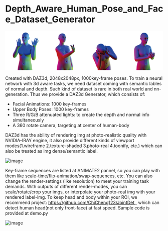 # Depth_Aware_Human_Pose_and_Face_Dataset_Generator

![image](https://github.com/AI796/Depth_Aware_Human_Pose_and_Face_Dataset_Generator/blob/main/img/sample-03.jpg)

Created with DAZ3d, 2048x2048px, 1000key-frame poses.
To train a neural network with 3d aware tasks, we need dataset coming with semantic lables of normal and depth. Such kind of dataset is rare in both real world and nn-generation.
Thus we provide a DAZ3d Generator, which consists of:
- Facial Animations: 1000 key-frames
- Upper Body Poses: 1000 key-frames
- Three R/G/B attenuated lights: to create the depth and normal info simultaneously
- A 360 rotate camera, targeting at center of human-body

DAZ3d has the ability of rendering img at photo-realistic quality with NVIDIA-IRAY engine, it also provide different kinds of viewport modes(1.wireframe 2.texture-shaded 3.photo-real 4.toonify, etc.) which can also be treated as img dense/semantic label.

![image](https://github.com/AI796/Depth_Aware_Human_Pose_and_Face_Dataset_Generator/blob/main/img/sample-02.jpg)

Key-frame sequences are listed at ANIMATE2 pannel, so you can play with them like scale-time/flip-animation/swap-sequences, etc. You can also change the render-settings (like resolution) to meet your training task demands.
With outputs of different render-modes, you can scale/rotate/crop your imgs, or interpolate your photo-real img with your rendered label-img. To keep head and body within your ROI, we recommend project: [https://github.com/ChiCheng123/JointDet ](https://github.com/PeterH0323/Smart_Construction), which can detect human head(not only front-face) at fast speed. Sample code is provided at demo.py

![image](https://github.com/AI796/Depth_Aware_Human_Pose_and_Face_Dataset_Generator/blob/main/img/sample-01.jpg)


